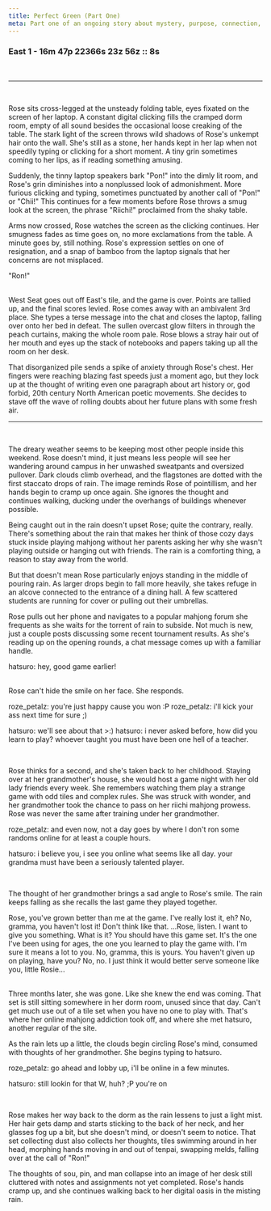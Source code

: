 ```yaml
---
title: Perfect Green (Part One)
meta: Part one of an ongoing story about mystery, purpose, connection, and riichi mahjong.
---
```


### East 1 - 16m 47p 22366s 23z 56z :: 8s
<br>

---
<br>

Rose sits cross-legged at the unsteady folding table, eyes fixated on the screen of her laptop. A constant digital clicking fills the cramped dorm room, empty of all sound besides the occasional loose creaking of the table. The stark light of the screen throws wild shadows of Rose's unkempt hair onto the wall. She's still as a stone, her hands kept in her lap when not speedily typing or clicking for a short moment. A tiny grin sometimes coming to her lips, as if reading something amusing.
<br>

Suddenly, the tinny laptop speakers bark "Pon!" into the dimly lit room, and Rose's grin diminishes into a nonplussed look of admonishment. More furious clicking and typing, sometimes punctuated by another call of "Pon!" or "Chii!" This continues for a few moments before Rose throws a smug look at the screen, the phrase "Riichi!" proclaimed from the shaky table.
<br>

Arms now crossed, Rose watches the screen as the clicking continues. Her smugness fades as time goes on, no more exclamations from the table. A minute goes by, still nothing. Rose's expression settles on one of resignation, and a snap of bamboo from the laptop signals that her concerns are not misplaced.
<br>

<div class="block-quote monospace">
"Ron!"
</div>
<br>

West Seat goes out off East's tile, and the game is over. Points are tallied up, and the final scores levied. Rose comes away with an ambivalent 3rd place.  She types a terse message into the chat and closes the laptop, falling over onto her bed in defeat. The sullen overcast glow filters in through the peach curtains, making the whole room pale. Rose blows a stray hair out of her mouth and eyes up the stack of notebooks and papers taking up all the room on her desk.
<br>

That disorganized pile sends a spike of anxiety through Rose's chest. Her fingers were reaching blazing fast speeds just a moment ago, but they lock up at the thought of writing even one paragraph about art history or, god forbid, 20th century North American poetic movements. She decides to stave off the wave of rolling doubts about her future plans with some fresh air.
<br>

---
<br>

The dreary weather seems to be keeping most other people inside this weekend.  Rose doesn't mind, it just means less people will see her wandering around campus in her unwashed sweatpants and oversized pullover. Dark clouds climb overhead, and the flagstones are dotted with the first staccato drops of rain.  The image reminds Rose of pointillism, and her hands begin to cramp up once again. She ignores the thought and continues walking, ducking under the overhangs of buildings whenever possible.
<br>

Being caught out in the rain doesn't upset Rose; quite the contrary, really.  There's something about the rain that makes her think of those cozy days stuck inside playing mahjong without her parents asking her why she wasn't playing outside or hanging out with friends. The rain is a comforting thing, a reason to stay away from the world.
<br>

But that doesn't mean Rose particularly enjoys standing in the middle of pouring rain. As larger drops begin to fall more heavily, she takes refuge in an alcove connected to the entrance of a dining hall. A few scattered students are running for cover or pulling out their umbrellas.
<br>

Rose pulls out her phone and navigates to a popular mahjong forum she frequents as she waits for the torrent of rain to subside. Not much is new, just a couple posts discussing some recent tournament results. As she's reading up on the opening rounds, a chat message comes up with a familiar handle.
<br>

<div class="block-quote monospace">
hatsuro: hey, good game earlier!
</div>
<br>

Rose can't hide the smile on her face. She responds.
<br>

<div class="block-quote monospace">
roze_petalz: you're just happy cause you won :P
roze_petalz: i'll kick your ass next time for sure ;)

hatsuro: we'll see about that >:)
hatsuro: i never asked before, how did you learn to play? whoever taught you must have been one hell of a teacher.
</div>
<br>

Rose thinks for a second, and she's taken back to her childhood. Staying over at her grandmother's house, she would host a game night with her old lady friends every week. She remembers watching them play a strange game with odd tiles and complex rules. She was struck with wonder, and her grandmother took the chance to pass on her riichi mahjong prowess. Rose was never the same after training under her grandmother.
<br>

<div class="block-quote monospace">
roze_petalz: and even now, not a day goes by where I don't ron some randoms online for at least a couple hours.

hatsuro: i believe you, i see you online what seems like all day. your grandma must have been a seriously talented player.
</div>
<br>

The thought of her grandmother brings a sad angle to Rose's smile. The rain keeps falling as she recalls the last game they played together.
<br>

<div class="block-quote italics">
Rose, you've grown better than me at the game. I've really lost it, eh?
No, gramma, you haven't lost it! Don't think like that.
...Rose, listen. I want to give you something.
What is it?
You should have this game set. It's the one I've been using for ages, the one you learned to play the game with. I'm sure it means a lot to you.
No, gramma, this is yours. You haven't given up on playing, have you?
No, no. I just think it would better serve someone like you, little Rosie...
</div>
<br>

Three months later, she was gone. Like she knew the end was coming. That set is still sitting somewhere in her dorm room, unused since that day. Can't get much use out of a tile set when you have no one to play with. That's where her online mahjong addiction took off, and where she met hatsuro, another regular of the site.
<br>

As the rain lets up a little, the clouds begin circling Rose's mind, consumed with thoughts of her grandmother. She begins typing to hatsuro.
<br>

<div class="block-quote monospace">
roze_petalz: go ahead and lobby up, i'll be online in a few minutes.

hatsuro: still lookin for that W, huh? ;P you're on
</div>
<br>

Rose makes her way back to the dorm as the rain lessens to just a light mist.  Her hair gets damp and starts sticking to the back of her neck, and her glasses fog up a bit, but she doesn't mind, or doesn't seem to notice. That set collecting dust also collects her thoughts, tiles swimming around in her head, morphing hands moving in and out of tenpai, swapping melds, falling over at the call of "Ron!"
<br>

The thoughts of sou, pin, and man collapse into an image of her desk still cluttered with notes and assignments not yet completed. Rose's hands cramp up, and she continues walking back to her digital oasis in the misting rain.
